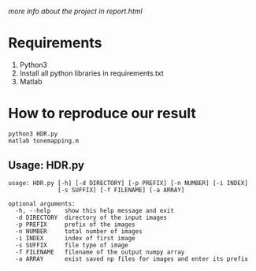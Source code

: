 ###### *more info about the project in report.html*

# Requirements

1. Python3
2. Install all python libraries in requirements.txt
3. Matlab

# How to reproduce our result
```shell
python3 HDR.py
matlab tonemapping.m
```
## Usage: HDR.py
```
usage: HDR.py [-h] [-d DIRECTORY] [-p PREFIX] [-n NUMBER] [-i INDEX]
              [-s SUFFIX] [-f FILENAME] [-a ARRAY]

optional arguments:
  -h, --help    show this help message and exit
  -d DIRECTORY  directory of the input images
  -p PREFIX     prefix of the images
  -n NUMBER     total number of images
  -i INDEX      index of first image
  -s SUFFIX     file type of image
  -f FILENAME   filename of the output numpy array
  -a ARRAY      exist saved np files for images and enter its prefix
```

